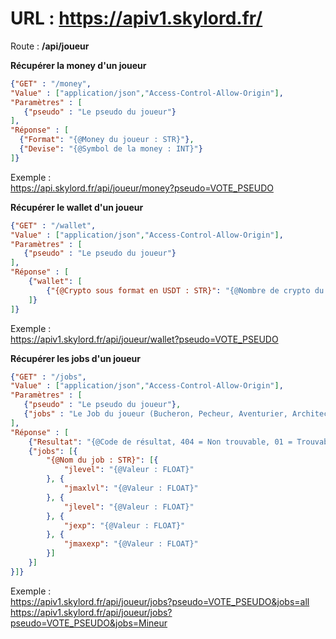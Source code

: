 <h1>URL : <a href="https://apiv1.skylord.fr/">https://apiv1.skylord.fr/</a></h1>

Route : <b>/api/joueur</b>

<b>Récupérer la money d'un joueur</b>
```json
{"GET" : "/money",
"Value" : ["application/json","Access-Control-Allow-Origin"],
"Paramètres" : [
   {"pseudo" : "Le pseudo du joueur"}
],
"Réponse" : [
  {"Format": "{@Money du joueur : STR}"},
  {"Devise": "{@Symbol de la money : INT}"}
]}
```

Exemple : <br>
https://api.skylord.fr/api/joueur/money?pseudo=VOTE_PSEUDO


<b>Récupérer le wallet d'un joueur</b>
```json
{"GET" : "/wallet",
"Value" : ["application/json","Access-Control-Allow-Origin"],
"Paramètres" : [
   {"pseudo" : "Le pseudo du joueur"}
],
"Réponse" : [
    {"wallet": [
        {"{@Crypto sous format en USDT : STR}": "{@Nombre de crypto du joueur : FLOAT}"}
    ]}
]}
```

Exemple : <br>
https://apiv1.skylord.fr/api/joueur/wallet?pseudo=VOTE_PSEUDO


<b>Récupérer les jobs d'un joueur</b>
```json
{"GET" : "/jobs",
"Value" : ["application/json","Access-Control-Allow-Origin"],
"Paramètres" : [
   {"pseudo" : "Le pseudo du joueur"},
   {"jobs" : "Le Job du joueur (Bucheron, Pecheur, Aventurier, Architecte, Chasseur, Fermier, Mineur, all)"}
],
"Réponse" : [
    {"Resultat": "{@Code de résultat, 404 = Non trouvable, 01 = Trouvable : STR}"},
    {"jobs": [{
        "{@Nom du job : STR}": [{
            "jlevel": "{@Valeur : FLOAT}"
        }, {
            "jmaxlvl": "{@Valeur : FLOAT}"
        }, {
            "jlevel": "{@Valeur : FLOAT}"
        }, {
            "jexp": "{@Valeur : FLOAT}"
        }, {
            "jmaxexp": "{@Valeur : FLOAT}"
        }]
    }]
}]}
```

Exemple : <br>
https://apiv1.skylord.fr/api/joueur/jobs?pseudo=VOTE_PSEUDO&jobs=all <br>
https://apiv1.skylord.fr/api/joueur/jobs?pseudo=VOTE_PSEUDO&jobs=Mineur
